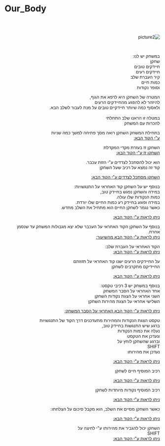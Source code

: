# Our_Body

<div dir='rtl' lang='he'>
<br />
<br />
  
![picture2](https://user-images.githubusercontent.com/57682267/102871135-b8936900-4446-11eb-89b6-2d9335149039.jpg)
  
 <br /> 
 
במשחק יש לנו: <br />
שחקן <br /> 
חיידקים טובים <br />
חיידקים רעים <br />
קיר העברת שלב <br />
כמות חיים <br />
וסופר נקודות <br />

המטרה של השחקן היא לרפא את הגוף,<br />
להיזהר לא להפגע מהחיידקים הרעים<br />
ולאסוף כמה שיותר חיידקיים טובים על מנת לעבור לשלב הבא.<br />
<br />
במטלה זו הראנו שלב התחלתי<br />
להכרות עם המשחק<br />

בתחילת המשחק השחקן רואה מסך פתיחה למשך כמה שניות<br />
[ע"י הקוד הבא:](https://github.com/ComputerGame0/OurBody/blob/main/Assets/Scripts/3-objects/ShowFirstScreen.cs) <br />

השחקן זז בעזרת מקדי המקדלת<br />
[השחקן זז ע"י הקוד הבא:](https://github.com/ComputerGame0/OurBody/blob/main/Assets/Scripts/1-player/CharacterKeyboardMover.cs) <br />

הוא יכול להסתכל לצדדים ע"י הזזת עכבר.<br />
קוד זה נמצא על רכיב שעל השחקן<br />

[השחקן מסתכל לצדדים ע"י הקוד הבא:](https://github.com/ComputerGame0/OurBody/blob/main/Assets/Scripts/1-player/LookX.cs) <br />
 
 
בנוסף יש על השחקן קוד האחראי על התנגשויות: <br />
במידה והשחקן נפגש בחיידק טוב,<br />
כמות הנקודות שלו עולה.<br />
במידה ופוגע בחיידק רע כמות החיים שלו יורדת.<br />
כאשר נגמר לשחקן החיים הוא מתחיל את השלב מחדש.<br />

[ניתן לראות ע"י הקוד הבא:](https://github.com/ComputerGame0/OurBody/blob/main/Assets/Scripts/5-bacterias/OnTriggerPlayer.cs) <br />

בנוסף על השחקן הקוד האחראי על העכבר שלא יצא מגבולות המשחק עד שנסמן אחרת.<br />
[ניתן לראות ע"י הקוד הבא מהשיעור:](https://github.com/ComputerGame0/OurBody/blob/main/Assets/Scripts/1-player/CursorHider.cs) <br />

הקוד האחראי על העברת שלב:<br />
[ניתן לראות ע"י הקוד הבא:](https://github.com/ComputerGame0/OurBody/blob/main/Assets/Scripts/3-objects/NextLevel.cs) <br />

על החיידקים הרעים ישנו קוד האחראי על תזוזתם<br />
החיידיקם מתקרבים לשחקן<br /> 

[ניתן לראות ע"י הקוד הבא:](https://github.com/ComputerGame0/OurBody/blob/main/Assets/Scripts/5-bacterias/mover_oscillator.cs) <br />

בנוסף במשחק יש 3 רכיבי טקסט:<br />
אחד האחראי על הסבר המשחק<br />
השני אחראי על הצגת נקודות השחקן<br />
השלישי אחראי על הצגת מהירות השחקן<br />

[ ניתן לראות ע"י הקוד הבא האחראי על הסבר המשחק:](https://github.com/ComputerGame0/OurBody/blob/main/Assets/Scripts/4-Text/ShowText.cs) <br />

טקסט הצגת הנקודות והמהירות מתעדכנים דרך הקוד של התנגשויות<br />
ברגע שיש התנגשות בחיידק טוב,<br />
נעלה את כמות הנקודות<br />
ונעדכן את הטקסט<br />
וברגע שהשחקן לוחץ על<br /> 
SHIFT <br />
נעדכן את מהירותו <br />

[ניתן לראות ע"י הקוד הבא:](https://github.com/ComputerGame0/OurBody/blob/main/Assets/Scripts/5-bacterias/OnTriggerPlayer.cs) <br />

רכיב המוסיף חיים לשחקן <br />

[ניתן לראות ע"י הקוד הבא:](https://github.com/ComputerGame0/OurBody/blob/main/Assets/Scripts/3-objects/ELife.cs) <br />

רכיב המוסיף נקודות מיוחדות לשחקן <br />

[ניתן לראות ע"י הקוד הבא:](https://github.com/ComputerGame0/OurBody/blob/main/Assets/Scripts/3-objects/EScore.cs) <br />

כאשר השחקן מסיים את השלב, הוא מקבל סיכום על הצלחתו: <br />

[ניתן לראות ע"י הקוד הבא:](https://github.com/ComputerGame0/OurBody/blob/main/Assets/Scripts/3-objects/GetInfo.cs) <br />

השחקן יכול להגביר את מהירותו ע"י לחיצה על<br /> 
SHIFT <br />
[ניתן לראות ע"י הקוד הבא:](https://github.com/ComputerGame0/OurBody/blob/main/Assets/Scripts/1-player/CharacterKeyboardMover.cs) <br />




